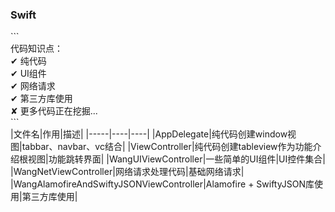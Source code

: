 <h3>Swift</h3>
```<br/>
代码知识点：<br/>
✔    纯代码 <br/>
✔    UI组件 <br/>
✔    网络请求 <br/>
✔    第三方库使用 <br/>
✘    更多代码正在挖掘... <br/>
```
<br/>
|文件名|作用|描述|
|-----|----|----|
|AppDelegate|纯代码创建window视图|tabbar、navbar、vc结合|
|ViewController|纯代码创建tableview作为功能介绍根视图|功能跳转界面|
|WangUIViewController|一些简单的UI组件|UI控件集合|
|WangNetViewController|网络请求处理代码|基础网络请求|
|WangAlamofireAndSwiftyJSONViewController|Alamofire + SwiftyJSON库使用|第三方库使用|
